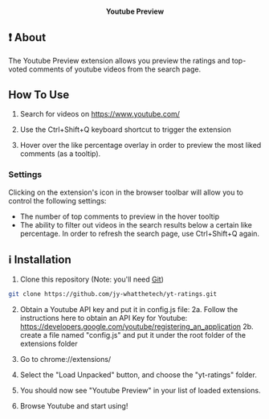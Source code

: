 <h4 align="center">
  Youtube Preview
</h4>

## :exclamation: About

The Youtube Preview extension allows you preview the ratings and top-voted comments of youtube videos from the search page.

## How To Use

1. Search for videos on https://www.youtube.com/

2. Use the Ctrl+Shift+Q keyboard shortcut to trigger the extension

3. Hover over the like percentage overlay in order to preview the most liked comments (as a tooltip).

### Settings

Clicking on the extension's icon in the browser toolbar will allow you to control the following settings:
- The number of top comments to preview in the hover tooltip
- The ability to filter out videos in the search results below a certain like percentage. In order to refresh the search page, use Ctrl+Shift+Q again.

## :information_source: Installation

1. Clone this repository (Note: you'll need [Git](https://git-scm.com))
```bash
git clone https://github.com/jy-whatthetech/yt-ratings.git
```

2. Obtain a Youtube API key and put it in config.js file:
  2a. Follow the instructions here to obtain an API Key for Youtube: https://developers.google.com/youtube/registering_an_application
  2b. create a file named "config.js" and put it under the root folder of the extensions folder

3. Go to chrome://extensions/

4. Select the "Load Unpacked" button, and choose the "yt-ratings" folder.

5. You should now see "Youtube Preview" in your list of loaded extensions.

6. Browse Youtube and start using!

